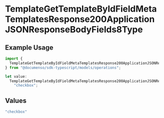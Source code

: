 # TemplateGetTemplateByIdFieldMetaTemplatesResponse200ApplicationJSONResponseBodyFields8Type

## Example Usage

```typescript
import {
  TemplateGetTemplateByIdFieldMetaTemplatesResponse200ApplicationJSONResponseBodyFields8Type,
} from "@documenso/sdk-typescript/models/operations";

let value:
  TemplateGetTemplateByIdFieldMetaTemplatesResponse200ApplicationJSONResponseBodyFields8Type =
    "checkbox";
```

## Values

```typescript
"checkbox"
```